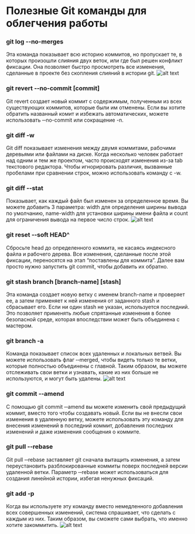 # Полезные Git команды для облегчения работы

### git log ‐‐no-merges
Эта команда показывает всю историю коммитов, но пропускает те, в которых произошли слияния двух веток, или где был решен конфликт фиксации. Она позволяет быстро просмотреть все изменения, сделанные в проекте без скопления слияний в истории git.
![alt text](http://techrocks.ru/wp-content/uploads/2018/01/git-log-no-merges.png "git log ‐‐no-merges")

### git revert ‐‐no-commit [commit]
Git revert создает новый коммит с содержимым, полученным из всех существующих коммитов, которые были им отменены. Если вы хотите обратить названный комит и избежать автоматических, можете использовать ‐‐no-commit или сокращение -n.

### git diff -w
Git diff показывает изменения между двумя коммитами, рабочими деревьями или файлами на диске. Когда несколько человек работает над одним и тем же проектом, часто происходят изменения из-за tab текстового редактора. Чтобы игнорировать различия, вызванные пробелами при сравнении строк, можно использовать команду с -w.

### git diff ‐‐stat
Показывает, как каждый файл был изменен за определенное время. Вы можете добавить 3 параметра: width для определения ширины вывода по умолчанию, name-width для установки ширины имени файла и count для ограничения вывода на первое число строк.
![alt text](http://techrocks.ru/wp-content/uploads/2018/01/git-diff.png "diff ‐‐stat")

### git reset ‐‐soft HEAD^
Сбросьте head до определенного коммита, не касаясь индексного файла и рабочего дерева. Все изменения, сделанные после этой фиксации, переносятся на этап “поставлены для коммита”. Далее вам просто нужно запустить git commit, чтобы добавить их обратно.

### git stash branch [branch-name] [stash]
Эта команда создает новую ветку с именем branch-name и проверяет ее, а затем применяет к ней изменения от заданного stash и сбрасывает его. Если ни один stash не указан, используется последний. Это позволяет применять любые спрятанные изменения в более безопасной среде, которая впоследствии может быть объединена с мастером.

### git branch -a
Команда показывает список всех удаленных и локальных ветвей. Вы можете использовать флаг ‐‐merged, чтобы видеть только те ветки, которые полностью объединены с главной. Таким образом, вы можете отслеживать свои ветки и узнавать, какие из них больше не используются, и могут быть удалены.
![alt text](http://techrocks.ru/wp-content/uploads/2018/01/git-branch.png "git branch -a")

### git commit ‐‐amend
С помощью git commit ‐‐amend вы можете изменить свой предыдущий коммит, вместо того чтобы создавать новый. Если вы не внесли свои изменения в удаленную ветку, можете использовать эту команду для внесения изменений в последний коммит, добавления последних изменений и даже изменения сообщения о коммите.

### git pull ‐‐rebase
Git pull ‐‐rebase заставляет git сначала вытащить изменения, а затем переустановить разблокированные коммиты поверх последней версии удаленной ветки. Параметр ‐‐rebase может использоваться для создания линейной истории, избегая ненужных фиксаций.

### git add -p
Когда вы используете эту команду вместо немедленного добавления всех совершенных изменений, система спрашивает, что сделать с каждым из них. Таким образом, вы сможете сами выбрать, что именно хотите закоммитить.
![alt text](http://techrocks.ru/wp-content/uploads/2018/01/git-add.png "git add -p")
